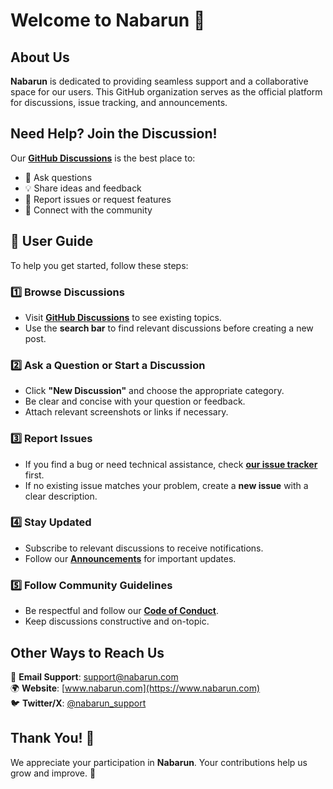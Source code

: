 # Welcome to Nabarun 🚀  

## About Us  
**Nabarun** is dedicated to providing seamless support and a collaborative space for our users. This GitHub organization serves as the official platform for discussions, issue tracking, and announcements.  

## Need Help? Join the Discussion!  
Our **[GitHub Discussions](https://github.com/orgs/nabarun/discussions)** is the best place to:  
- 💬 Ask questions  
- 💡 Share ideas and feedback  
- 🐞 Report issues or request features  
- 🤝 Connect with the community  

## 📖 User Guide  
To help you get started, follow these steps:  

### 1️⃣ Browse Discussions  
- Visit **[GitHub Discussions](https://github.com/orgs/nabarun/discussions)** to see existing topics.  
- Use the **search bar** to find relevant discussions before creating a new post.  

### 2️⃣ Ask a Question or Start a Discussion  
- Click **"New Discussion"** and choose the appropriate category.  
- Be clear and concise with your question or feedback.  
- Attach relevant screenshots or links if necessary.  

### 3️⃣ Report Issues  
- If you find a bug or need technical assistance, check **[our issue tracker](https://github.com/orgs/nabarun/issues)** first.  
- If no existing issue matches your problem, create a **new issue** with a clear description.  

### 4️⃣ Stay Updated  
- Subscribe to relevant discussions to receive notifications.  
- Follow our **[Announcements](https://github.com/orgs/nabarun/discussions/categories/announcements)** for important updates.  

### 5️⃣ Follow Community Guidelines  
- Be respectful and follow our **[Code of Conduct](https://github.com/nabarun/code-of-conduct)**.  
- Keep discussions constructive and on-topic.  

## Other Ways to Reach Us  
📧 **Email Support**: [support@nabarun.com](mailto:support@nabarun.com)  
🌍 **Website**: [www.nabarun.com](https://www.nabarun.com)  
🐦 **Twitter/X**: [@nabarun_support](https://twitter.com/nabarun_support)  

## Thank You! 🎉  
We appreciate your participation in **Nabarun**. Your contributions help us grow and improve. 🚀  
